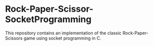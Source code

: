 # Rock-Paper-Scissor-SocketProgramming

This repository contains an implementation of the classic Rock-Paper-Scissors game using socket programming in C.
